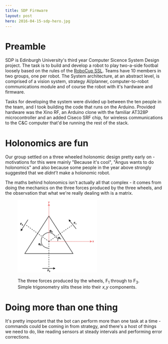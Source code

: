 ```yaml
---
title: SDP Firmware
layout: post
hero: 2016-04-15-sdp-hero.jpg
---
```


Preamble
========

SDP is Edinburgh University's third year Computer Sicence System Design project. The task is to build and develop a robot to play two-a-side footbal loosely based on the rules of the [RoboCup SSL](https://en.wikipedia.org/wiki/RoboCup_Small_Size_League). Teams have 10 members in two groups, one per robot. The System architecture, at an abstract level, is comprised of a vision system, strategy AI/planner, computer-to-robot communications module and of course the robot with it's hardware and firmware.

Tasks for developing the system were divided up between the ten people in the team, and I took building the code that runs on the Arduino. Provided hardware was the Xino RF, an Arduino clone with the familiar AT328P microcontroller and an added Ciseco SRF chip, for wireless communications to the C&C computer that'd be running the rest of the stack.

Holonomics are fun
==================

Our group settled on a three wheeled holonomic design pretty early on - motivations for this were mainly "Because it's cool", "Angus wants to do holonomics" and also because some people in the year above strongly suggested that we *didnt't* make a holonomic robot.

The maths behind holonomics isn't actually all that complex - it comes from doing the mechanics on the three forces produced by the three wheels, and the observation that what we're really dealing with is a matrix.

<figure class="row">
  <div class="col center" style="width: 60%;">
    <img src="/media/2016-04-15-holo-mech.jpg" 
         alt="Three wheel holonomics mechanical diagram">
  </div>
  <div class="col">
    <p>
      The three forces produced by the wheels, F<sub>1</sub> through to F<sub>3</sub>. Simple trigonometry slits these into their <i>x,y</i> components.
    </p>
  </div>
</figure>



Doing more than one thing
=========================

It's pretty important that the bot can perform more than one task at a time - commands could be coming in from strategy, and there's a host of things we need to do, like reading sensors at steady intervals and performing error corrections. 
